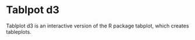Tablpot d3
========================================================

Tablplot d3 is an interactive version of the R package tabplot, which creates tableplots.



